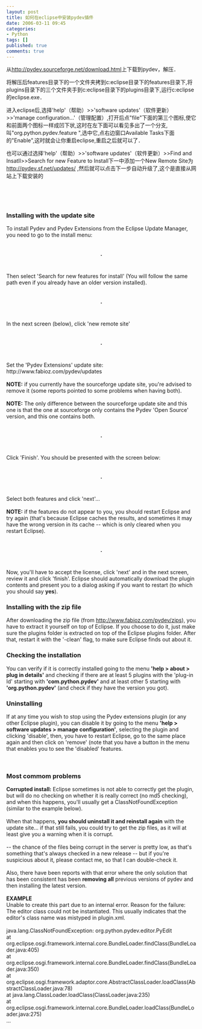 ```yaml
---
layout: post
title: 如何在eclipse中安装pydev插件
date: 2006-03-11 09:45
categories:
- Python
tags: []
published: true
comments: true
---
```

<p><p>从<a href="http://pydev.sourceforge.net/download.html">http://pydev.sourceforge.net/download.html</a>上下载到pydev，解压．</p>
<p>将解压后features目录下的一个文件夹拷到c:eclipse目录下的features目录下,将plugins目录下的三个文件夹手到c:eclipse目录下的plugins目录下,运行c:eclipse的eclipse.exe．</p>
<p>进入eclipse后,选择'help'（帮助）&gt;&gt;'software updates'（软件更新）&gt;&gt;'manage configuration...'（管理配置）,打开后点&quot;file&quot;下面的第三个图标,使它和前面两个图标一样成凹下状,这时在左下面可以看见多出了一个分支,叫&quot;org.python.pydev.feature &quot;,选中它,点右边窗口Available Tasks下面的&quot;Enable&quot;,这时就会让你重启eclipse,重启之后就可以了．</p>
<p>也可以通过选择'help'（帮助）&gt;&gt;'software updates'（软件更新）&gt;&gt;Find and Insatll&gt;&gt;Search for new Feature to Install下一中添加一个New Remote Site为<a href="http://pydev.sf.net/updates/">http://pydev.sf.net/updates/</a> ,然后就可以点击下一步自动升级了,这个是直接从网站上下载安装的</p>
<br />
<p>&nbsp;</p>
<h3>Installing with the update site</h3>
<p> To install Pydev and Pydev Extensions from the Eclipse Update Manager, you need to go to the install menu: </p>
<br />
<p align="center"><img border="1" src="http://www.fabioz.com/pydev/images/install_menu.png" alt="" /></p>
<br />
<p>Then select 'Search for new features for install' (You will follow the same path even if you already have an older version installed).</p>
<br />
<p align="center"><img border="1" src="http://www.fabioz.com/pydev/images/install_select_new.png" alt="" /></p>
<br />
<p>In the next screen (below), click 'new remote site'</p>
<br />
<p align="center"><img border="1" src="http://www.fabioz.com/pydev/images/update_sites.png" alt="" /></p>
<br />
<p>Set the 'Pydev Extensions' update site: http://www.fabioz.com/pydev/updates 	<br /><br /> 	<strong>NOTE:</strong> if you currently have the sourceforge update site, you're advised to remove it (some 	reports pointed to some problems when having both).<br /><br /> 	<strong>NOTE:</strong> The only difference between the sourceforge update site and this one is that the one at sourceforge only contains 	the Pydev 'Open Source' version, and this one contains both. </p>
<br />
<p align="center"><img border="1" src="http://www.fabioz.com/pydev/images/update_address.png" alt="" /></p>
<br />
<p>Click 'Finish'. You should be presented with the screen below:</p>
<br />
<p align="center"><img border="1" src="http://www.fabioz.com/pydev/images/found_features.png" alt="" /></p>
<br />
<p>Select both features and click 'next'...  	<br /><br /> 	<strong>NOTE:</strong> if the features do not appear to you, you should restart Eclipse and try again (that's because 	Eclipse caches the results, and sometimes it may have the wrong version in its cache -- which is only cleared when you  	restart Eclipse). </p>
<br />
<p align="center"><img border="1" src="http://www.fabioz.com/pydev/images/update_license.png" alt="" /></p>
<br />
<p>Now, you'll have to accept the license, click 'next' and in the next screen, review it and click 'finish'. Eclipse should automatically download the plugin contents and present you to a dialog asking if you want to restart (to which you should say <strong>yes</strong>).</p>
<h3>Installing with the zip file</h3>
<p>After downloading the zip file (from <a href="http://www.fabioz.com/pydev/zips">http://www.fabioz.com/pydev/zips</a>), you have to extract it  yourself on top of Eclipse. If you choose to do it, just make sure the plugins folder  is extracted on top of the Eclipse plugins folder. After that, restart it with the '-clean' flag, to make sure Eclipse finds out about it.</p>
<h3>Checking the installation</h3>
<p> You can verify if it is correctly installed going to the menu <strong>'help &gt; about &gt; plug in details'</strong> and  checking if there are at least 5 plugins with the 'plug-in Id' starting with <strong>'com.python.pydev'</strong> and at least other 5 starting with  <strong>'org.python.pydev'</strong> (and check if they have the version you got). </p>
<h3>Uninstalling</h3>
<p> If at any time you wish to stop using the Pydev extensions plugin (or any other Eclipse plugin), you can disable it by going to the menu <strong>'help &gt; software updates &gt; manage configuration'</strong>, selecting the plugin and clicking 'disable', then, you have to restart Eclipse, go to the same place again and then click on 'remove' (note that you have a button in the menu that enables you to see the 'disabled' features. </p>
<br />
<h3>Most commom problems</h3>
<p>  <strong>Corrupted install:</strong> Eclipse sometimes is not able to correctly get the plugin, but will do no checking 	on whether it is really correct (no md5 checking), and when this happens, you'll usually get a ClassNotFoundException 	(similar to the example below).  <br /><br />  	When that happens, <strong>you should uninstall it and reinstall again</strong> with the update site...  	if that still fails, you could try to get the zip files, as it will at least give you a warning when it is corrupt. 	 	<br /> 	<br /> 	-- the chance of the files being corrupt in the server is pretty low, as that's something that's always checked  	in a new release -- but if you're suspicious about it, please contact me, so that I can double-check it.  <br /><br />  	Also, there have been reports with that error where the only solution that 	has been consistent has been <strong>removing all</strong> previous versions of pydev and then installing  	the latest version. 	 <br /><br /> <strong>EXAMPLE</strong><br /> Unable to create this part due to an internal error. Reason for the failure: The editor class could not be instantiated. This usually indicates that the editor's class name was mistyped in plugin.xml. <br /><br />   java.lang.ClassNotFoundException: org.python.pydev.editor.PyEdit <br /> at org.eclipse.osgi.framework.internal.core.BundleLoader.findClass(BundleLoader.java:405)       <br /> at org.eclipse.osgi.framework.internal.core.BundleLoader.findClass(BundleLoader.java:350)<br /> at org.eclipse.osgi.framework.adaptor.core.AbstractClassLoader.loadClass(AbstractClassLoader.java:78)<br /> at java.lang.ClassLoader.loadClass(ClassLoader.java:235)       <br /> at org.eclipse.osgi.framework.internal.core.BundleLoader.loadClass(BundleLoader.java:275)<br /> ... 	 </p></p>
